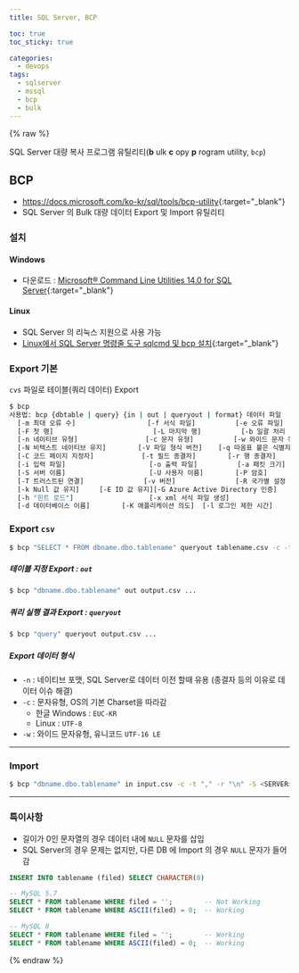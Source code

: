 ```yaml
---
title: SQL Server, BCP

toc: true
toc_sticky: true

categories:
  - devops
tags:
  - sqlserver
  - mssql
  - bcp
  - bulk
---
```


{% raw %}

SQL Server 대량 복사 프로그램 유틸리티(**b** ulk **c** opy **p** rogram utility, `bcp`)

## BCP
- <https://docs.microsoft.com/ko-kr/sql/tools/bcp-utility>{:target="_blank"}
- SQL Server 의 Bulk 대량 데이터 Export 및 Import 유틸리티

### 설치 

#### Windows 
- 다운로드 : [Microsoft® Command Line Utilities 14.0 for SQL Server](https://www.microsoft.com/en-us/download/details.aspx?id=53591){:target="_blank"}

#### Linux 
- SQL Server 의 리눅스 지원으로 사용 가능 
- [Linux에서 SQL Server 명령줄 도구 sqlcmd 및 bcp 설치](https://docs.microsoft.com/ko-kr/sql/linux/sql-server-linux-setup-tools){:target="_blank"}


### Export 기본 
`cvs` 파일로 테이블(쿼리 데이터) Export 

```sh
$ bcp
사용법: bcp {dbtable | query} {in | out | queryout | format} 데이터 파일
  [-m 최대 오류 수]                  [-f 서식 파일]          [-e 오류 파일]
  [-F 첫 행]                         [-L 마지막 행]          [-b 일괄 처리 크기]
  [-n 네이티브 유형]                 [-c 문자 유형]          [-w 와이드 문자 유형]
  [-N 비텍스트 네이티브 유지]        [-V 파일 형식 버전]    [-q 따옴표 붙은 식별자]
  [-C 코드 페이지 지정자]            [-t 필드 종결자]        [-r 행 종결자]
  [-i 입력 파일]                     [-o 출력 파일]          [-a 패킷 크기]
  [-S 서버 이름]                     [-U 사용자 이름]        [-P 암호]
  [-T 트러스트된 연결]               [-v 버전]               [-R 국가별 설정 사용]
  [-k Null 값 유지]     [-E ID 값 유지][-G Azure Active Directory 인증]
  [-h "힌트 로드"]                   [-x xml 서식 파일 생성]
  [-d 데이터베이스 이름]        [-K 애플리케이션 의도]  [-l 로그인 제한 시간]
```

### Export `csv`
```sh
$ bcp "SELECT * FROM dbname.dbo.tablename" queryout tablename.csv -c -t "," -r "\n" -S <SERVER> -U <USER> -P <PASSWD>
```

##### 테이블 지정 Export : `out`
```sh
$ bcp "dbname.dbo.tablename" out output.csv ...
```

##### 쿼리 실행 결과 Export : `queryout`
```sh
$ bcp "query" queryout output.csv ...
```

##### Export 데이터 형식
- `-n` : 네이티브 포맷, SQL Server로 데이터 이전 할때 유용 (종결자 등의 이유로 데이터 이슈 해결)
- `-c` : 문자유형, OS의 기본 Charset을 따라감 
  - 한글 Windows : `EUC-KR`
  - Linux : `UTF-8`
- `-w` : 와이드 문자유형, 유니코드 `UTF-16 LE`

---

### Import 
```sh
$ bcp "dbname.dbo.tablename" in input.csv -c -t "," -r "\n" -S <SERVER> -U <USER> -P <PASSWD>
```

---

### 특이사항 
- 길이가 0인 문자열의 경우 데이터 내에 `NULL` 문자를 삽입 
- SQL Server의 경우 문제는 없지만, 다른 DB 에 Import 의 경우 `NULL` 문자가 들어감

```sql
INSERT INTO tablename (filed) SELECT CHARACTER(0)

-- MySQL 5.7 
SELECT * FROM tablename WHERE filed = '';        -- Not Working 
SELECT * FROM tablename WHERE ASCII(filed) = 0;  -- Working 

-- MySQL 8 
SELECT * FROM tablename WHERE filed = '';        -- Working 
SELECT * FROM tablename WHERE ASCII(filed) = 0;  -- Working 
```

{% endraw %}